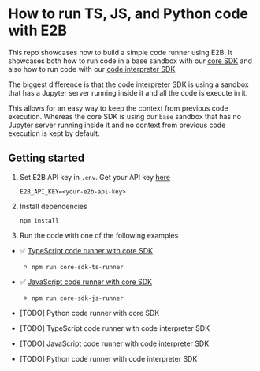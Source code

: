 # How to run TS, JS, and Python code with E2B

This repo showcases how to build a simple code runner using E2B.
It showcases both how to run code in a base sandbox with our [core SDK](https://e2b.dev/docs/sandbox/overview) and also how to run code with our [code interpreter SDK](https://e2b.dev/docs/code-interpreter/installation).

The biggest difference is that the code interpreter SDK is using a sandbox that has a Jupyter server running inside it and all the code is execute in it.

This allows for an easy way to keep the context from previous code execution.
Whereas the core SDK is using our `base` sandbox that has no Jupyter server running inside it and no context from previous code execution is kept by default.

## Getting started
1. Set E2B API key in `.env`. Get your API key [here](https://e2b.dev/docs/getting-started/api-key)
    ```
    E2B_API_KEY=<your-e2b-api-key>
    ```
2. Install dependencies
    ```
    npm install
    ```
3. Run the code with one of the following examples
- ✅ [TypeScript code runner with core SDK](./core-sdk/ts-runner.mts)
  - `npm run core-sdk-ts-runner`
- ✅ [JavaScript code runner with core SDK](./core-sdk/js-runner.mts)
  - `npm run core-sdk-js-runner`
- [TODO] Python code runner with core SDK

- [TODO] TypeScript code runner with code interpreter SDK
- [TODO] JavaScript code runner with code interpreter SDK
- [TODO] Python code runner with code interpreter SDK